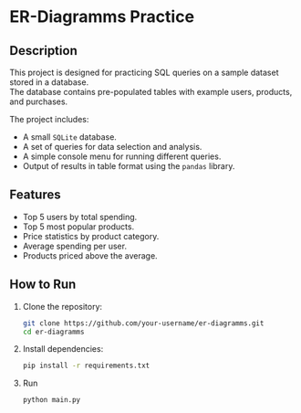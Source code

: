 # ER-Diagramms Practice

## Description

This project is designed for practicing SQL queries on a sample dataset stored in a database.  
The database contains pre-populated tables with example users, products, and purchases.

The project includes:
- A small `SQLite` database.
- A set of queries for data selection and analysis.
- A simple console menu for running different queries.
- Output of results in table format using the `pandas` library.

## Features

- Top 5 users by total spending.
- Top 5 most popular products.
- Price statistics by product category.
- Average spending per user.
- Products priced above the average.

## How to Run

1. Clone the repository:
   ```bash
   git clone https://github.com/your-username/er-diagramms.git
   cd er-diagramms
2. Install dependencies:
   ```bash
   pip install -r requirements.txt
3. Run
   ```bash
   python main.py
